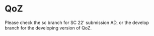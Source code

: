 # QoZ
Please check the sc branch for SC 22' submission AD, or the develop branch for the developing version of QoZ.
